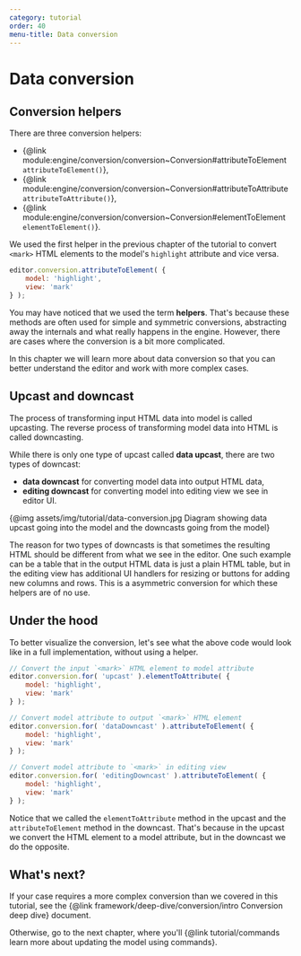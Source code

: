 ```yaml
---
category: tutorial
order: 40
menu-title: Data conversion
---
```


# Data conversion

## Conversion helpers

There are three conversion helpers:

* {@link module:engine/conversion/conversion~Conversion#attributeToElement `attributeToElement()`},
* {@link module:engine/conversion/conversion~Conversion#attributeToAttribute `attributeToAttribute()`},
* {@link module:engine/conversion/conversion~Conversion#elementToElement `elementToElement()`}.

We used the first helper in the previous chapter of the tutorial to convert `<mark>` HTML elements to the model's `highlight` attribute and vice versa.

```js
editor.conversion.attributeToElement( {
	model: 'highlight',
	view: 'mark'
} );
```

You may have noticed that we used the term **helpers**. That's because these methods are often used for simple and symmetric conversions, abstracting away the internals and what really happens in the engine. However, there are cases where the conversion is a bit more complicated.

In this chapter we will learn more about data conversion so that you can better understand the editor and work with more complex cases.

## Upcast and downcast

The process of transforming input HTML data into model is called upcasting. The reverse process of transforming model data into HTML is called downcasting.

While there is only one type of upcast called **data upcast**, there are two types of downcast:

* **data downcast** for converting model data into output HTML data,
* **editing downcast** for converting model into editing view we see in editor UI.

{@img assets/img/tutorial/data-conversion.jpg Diagram showing data upcast going into the model and the downcasts going from the model}

The reason for two types of downcasts is that sometimes the resulting HTML should be different from what we see in the editor. One such example can be a table that in the output HTML data is just a plain HTML table, but in the editing view has additional UI handlers for resizing or buttons for adding new columns and rows. This is a asymmetric conversion for which these helpers are of no use.

## Under the hood

To better visualize the conversion, let's see what the above code would look like in a full implementation, without using a helper.

```js
// Convert the input `<mark>` HTML element to model attribute
editor.conversion.for( 'upcast' ).elementToAttribute( {
	model: 'highlight',
	view: 'mark'
} );

// Convert model attribute to output `<mark>` HTML element
editor.conversion.for( 'dataDowncast' ).attributeToElement( {
	model: 'highlight',
	view: 'mark'
} );

// Convert model attribute to `<mark>` in editing view
editor.conversion.for( 'editingDowncast' ).attributeToElement( {
	model: 'highlight',
	view: 'mark'
} );
```

Notice that we called the `elementToAttribute` method in the upcast and the `attributeToElement` method in the downcast. That's because in the upcast we convert the HTML element to a model attribute, but in the downcast we do the opposite.

## What's next?

If your case requires a more complex conversion than we covered in this tutorial, see the {@link framework/deep-dive/conversion/intro Conversion deep dive} document.

Otherwise, go to the next chapter, where you'll {@link tutorial/commands learn more about updating the model using commands}.
